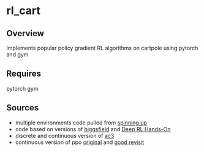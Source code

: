 # rl_cart

## Overview
Implements popular policy gradient RL algorithms on cartpole using pytorch and gym

## Requires
pytorch
gym

## Sources
- multiple environments code pulled from [spinning up](https://github.com/openai/spinningup.git)
- code based on versions of [higgsfield](https://github.com/higgsfield/RL-Adventure-2.git) and [Deep RL Hands-On](https://github.com/PacktPublishing/Deep-Reinforcement-Learning-Hands-On.git)
- discrete and continuous version of [ac3](https://arxiv.org/pdf/1602.01783.pdf)
- continuous version of ppo [original](https://arxiv.org/pdf/1707.06347.pdf) and [good revisit](https://arxiv.org/pdf/2009.10897.pdf)
